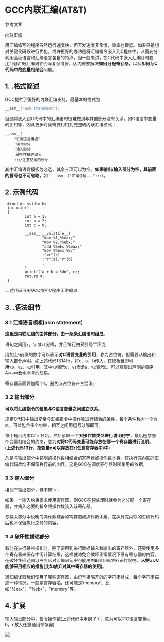 # GCC内联汇编(AT&T)

参考文章

[内联汇编](http://blog.csdn.net/liuqiaoyu080512/article/details/8457528)

用汇编编写的程序虽然运行速度快，但开发速度非常慢，效率也很彽。如果只是想对关键代码段进行优化，或许更好的办法是将汇编指令嵌入到C程序中，从而充分利用高级语言和汇编语言各自的特点。但一般来讲，在C代码中嵌入汇编语句要比"纯粹"的汇编语言代码复杂得多，因为需要解决**如何分配寄存器**，以及**如何与C代码中的变量相结合**问题。

## 1. .格式简述

GCC提供了很好的内联汇编支持，最基本的格式为：

```c
__asm__("asm statement");
```

但通常嵌入到C代码中的汇编语句很难做到与其他部分没有关系，如C语言中变量的引用等，因此更多时候需要利用到完整的内联汇编格式：

```
__asm__(
    "汇编语言模板"
    :输出部分
    :输入部分
    :破坏性描述部分
    );//注意结尾的分号
```
其中汇编语言模板为必选，其余三项可以为空。**如果输出/输入部分为空，其前面的冒号也不可省略**，如：`__asm__("汇编语句...":::)`。

## 2. 示例代码

```
 #include <stdio.h>
 int main()
 {
         int a = 1;
         int b = 2;
         int c = 0;
 
         __asm__ __volatile__(
                 "mov %1,%%eax;"
                 "mov %2,%%ebx;"
                 "add %%ebx,%%eax;"
                 "mov %%eax,%0;"
                 :"=r"(c)
                 :"r"(a),"r"(b)
                 :
         );
         printf("a + b = %dn", c);
         return 0;
 }
 ```

上述代码可用GCC按照C程序正常编译

## 3. .语法细节

### 3.1 汇编语言模板(asm statement)

**这里是内联汇编的主体部分，由一条条汇编语句组成**。

语句之间用`;`，`\n`或`\t`分隔，并且每行由双引号""环绕;

用加上`%`前缀的数字可以表示**对C语言变量的引用**，称为占位符，但需要从输出和输入部分声明，如上述代码13,14行，将c，a，b传入，在模板里即可用`%0`，`%1`，`%2`引用。其中`%0`表示c，`%1`表示`a`，`%2`表示`b`。可以观察出声明的顺序与`%n`中数字序号的联系。

寄存器前面要加两个`%`，避免与占位符产生混淆;

### 3.2 输出部分

**可以将汇编指令的结果与C语言变量之间建立联系**。

规定C代码中输出变量与汇编指令中操作数进行结合的条件，每个条件称为一个`约束`，可以包含多个约束，相互之间用逗号分隔即可。

每个输出约束以'='开始，然后紧跟一个**对操作数类型进行说明的字**，最后是与哪个变量相结合的约束，意为**对将C代码变量可能存放在哪一个寄存器进行说明**。(**上述代码13行，指变量c可以存放在r(任意寄存器中)中**)

凡是与输出部分中说明的操作数相结合的寄存器或操作数本身，在执行完内联的汇编代码后均不保留执行前的内容，这是GCC在调度寄存器时所使用的依据。

### 3.3 输入部分

相似于输出部分，但不带'='。

如果一个输入约束要求使用寄存器，则GCC在预处理时就会为之分配一个寄存器，并插入必要的指令将操作数装入该寄存器。

与输入部分中说明的操作数结合的寄存器或操作数本身，在执行完内联的汇编代码后也不保留执行之前的内容。

### 3.4 破坏性描述部分

有时在进行某些操作时，除了要用到进行数据输入和输出的寄存器外，还要使用多个寄存器来保存中间计算结果，这样就难免会破坏正常情况下原有寄存器的内容。在破坏性描述部分中可以对汇编语句中可能用到的`寄存器/内存`进行说明，**以便GCC能够采用相应的措施(比如放弃对其中寄存器的使用)**。

通知编译器我们使用了哪些寄存器，由逗号相隔开的的字符串组成，每个字符串描述一种情况，一般是寄存器名，还可能是'memory'。比如"%eax"，"%ebx"，"memory"等。

## 4. 扩展

输入输出部分中，指令操作数(上述代码中用到了'r'，意为可以将C语言变量a，b，c放入任意通用寄存器)

![](http://img.generals.space/55505280bcf99d5520d8c118c05fef1c.png)